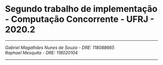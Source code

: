 # Segundo trabalho de implementação - Computação Concorrente - UFRJ - 2020.2

---

*Gabriel Magalhães Nunes de Souza - DRE: 118088665* \
*Raphael Mesquita - DRE: 118020104*

---


